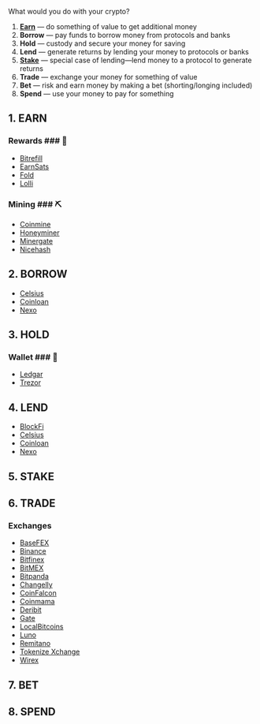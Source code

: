 What would you do with your crypto?

1. [**Earn**](#1-earn) — do something of value to get additional money
2. **Borrow** — pay funds to borrow money from protocols and banks
3. **Hold** — custody and secure your money for saving
4. **Lend** — generate returns by lending your money to protocols or banks
5. [**Stake**](#5-stake) — special case of lending—lend money to a protocol to generate returns
6. **Trade** — exchange your money for something of value
7. **Bet** — risk and earn money by making a bet (shorting/longing included)
8. **Spend** — use your money to pay for something

## 1. EARN ##
### Rewards ### :raised_hands:
- [Bitrefill](https://bit.ly/bit-refill) 
- [EarnSats](https://bit.ly/earn-sats)
- [Fold](https://bit.ly/fold-app) 
- [Lolli](https://bit.ly/get-lolli)

### Mining ### :pick:
- [Coinmine](https://coinmine.com)
- [Honeyminer](http://bit.ly/download-honeyminer)
- [Minergate](http://bit.ly/try-minergate)
- [Nicehash](http://bit.ly/try-nicehash)

## 2. BORROW ##
- [Celsius](http://bit.ly/celsius-app)
- [Coinloan](http://bit.ly/try-coinloan)
- [Nexo](http://bit.ly/try-nexo)

## 3. HOLD ##

### Wallet ### :purse:
- [Ledgar](https://www.ledgerwallet.com)
- [Trezor](https://trezor.io)


## 4. LEND ##
- [BlockFi](http://bit.ly/blockfi)
- [Celsius](http://bit.ly/celsius-app)
- [Coinloan](http://bit.ly/try-coinloan)
- [Nexo](http://bit.ly/try-nexo)

## 5. STAKE ##

## 6. TRADE ##
### Exchanges ###
- [BaseFEX](http://bit.ly/try-BaseFEX)
- [Binance](http://bit.ly/binance-crypto-exchange)
- [Bitfinex](http://bit.ly/try-bitfinex)
- [BitMEX](http://bit.ly/try-BitMEX)
- [Bitpanda](http://bit.ly/bitpanda-exchange)
- [Changelly](http://bit.ly/try-changelly)
- [CoinFalcon](http://bit.ly/coin-falcon)
- [Coinmama](http://bit.ly/try-coinmama)
- [Deribit](http://bit.ly/try-deribit)
- [Gate](http://bit.ly/gate-exchange)
- [LocalBitcoins](http://bit.ly/localbitcoinsdotcom)
- [Luno](http://bit.ly/try-luno)
- [Remitano](http://bit.ly/try-Remitano)
- [Tokenize Xchange](http://bit.ly/tokenize-xchange)
- [Wirex](http://bit.ly/try-wirexapp)

## 7. BET ##

## 8. SPEND ##


